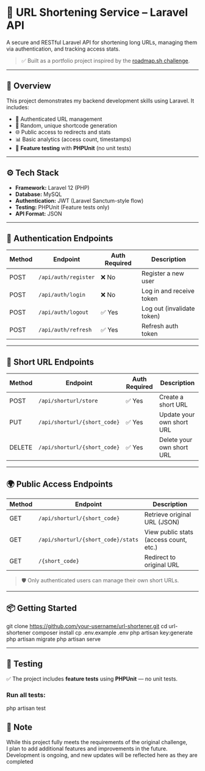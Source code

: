 # 🔗 URL Shortening Service – Laravel API

A secure and RESTful Laravel API for shortening long URLs, managing them via authentication, and tracking access stats.

> ✅ Built as a portfolio project inspired by the [roadmap.sh challenge](https://roadmap.sh/projects/url-shortening-service).

---

## 📌 Overview

This project demonstrates my backend development skills using Laravel. It includes:

- 🔐 Authenticated URL management
- 🔗 Random, unique shortcode generation
- 🌐 Public access to redirects and stats
- 📊 Basic analytics (access count, timestamps)
- 🧪 **Feature testing** with **PHPUnit** (no unit tests)

---

## ⚙️ Tech Stack

- **Framework:** Laravel 12 (PHP)
- **Database:** MySQL
- **Authentication:** JWT (Laravel Sanctum-style flow)
- **Testing:** PHPUnit (Feature tests only)
- **API Format:** JSON

---

## 🔐 Authentication Endpoints

| Method | Endpoint             | Auth Required | Description                     |
|--------|----------------------|---------------|---------------------------------|
| POST   | `/api/auth/register` | ❌ No         | Register a new user             |
| POST   | `/api/auth/login`    | ❌ No         | Log in and receive token        |
| POST   | `/api/auth/logout`   | ✅ Yes        | Log out (invalidate token)      |
| POST   | `/api/auth/refresh`  | ✅ Yes        | Refresh auth token              |

---

## 🔗 Short URL Endpoints

| Method | Endpoint                      | Auth Required | Description                  |
|--------|------------------------------|---------------|------------------------------|
| POST   | `/api/shorturl/store`         | ✅ Yes        | Create a short URL           |
| PUT    | `/api/shorturl/{short_code}`  | ✅ Yes        | Update your own short URL    |
| DELETE | `/api/shorturl/{short_code}`  | ✅ Yes        | Delete your own short URL    |

---

## 🌍 Public Access Endpoints

| Method | Endpoint                         | Description                            |
|--------|---------------------------------|--------------------------------------|
| GET    | `/api/shorturl/{short_code}`    | Retrieve original URL (JSON)          |
| GET    | `/api/shorturl/{short_code}/stats` | View public stats (access count, etc.) |
| GET    | `/{short_code}`                 | Redirect to original URL              |

> 🛡️ Only authenticated users can manage their own short URLs.

---

## 📦 Getting Started

git clone https://github.com/your-username/url-shortener.git
cd url-shortener
composer install
cp .env.example .env
php artisan key:generate
php artisan migrate
php artisan serve

---

## 🧪 Testing

✅ The project includes **feature tests** using **PHPUnit** — no unit tests.

### Run all tests:

php artisan test

## 📝 Note

While this project fully meets the requirements of the original challenge,  
I plan to add additional features and improvements in the future.  
Development is ongoing, and new updates will be reflected here as they are completed
